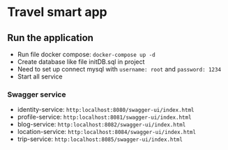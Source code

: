 # Travel smart app
## Run the application
- Run file docker compose:
``docker-compose up -d``
- Create database like file initDB.sql in project
- Need to set up connect mysql with ``username: root`` and ``password: 1234``
- Start all service
### Swagger service
- identity-service: ``http:localhost:8080/swagger-ui/index.html``
- profile-service: ``http:localhost:8081/swagger-ui/index.html``
- blog-service: ``http:localhost:8082/swagger-ui/index.html``
- location-service: ``http:localhost:8084/swagger-ui/index.html``
- trip-service: ``http:localhost:8085/swagger-ui/index.html``
